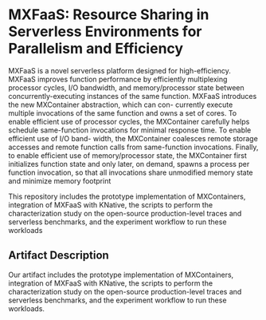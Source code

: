 # MXFaaS: Resource Sharing in Serverless Environments for Parallelism and Efficiency

MXFaaS is a novel serverless platform designed for high-efficiency. MXFaaS improves function performance by efficiently multiplexing processor
cycles, I/O bandwidth, and memory/processor state between
concurrently-executing instances of the same function. MXFaaS
introduces the new MXContainer abstraction, which can con-
currently execute multiple invocations of the same function and
owns a set of cores. To enable efficient use of processor cycles, the
MXContainer carefully helps schedule same-function invocations
for minimal response time. To enable efficient use of I/O band-
width, the MXContainer coalesces remote storage accesses and
remote function calls from same-function invocations. Finally, to
enable efficient use of memory/processor state, the MXContainer
first initializes function state and only later, on demand, spawns
a process per function invocation, so that all invocations share
unmodified memory state and minimize memory footprint 

This repository includes the prototype implementation of MXContainers, integration of MXFaaS with KNative, 
the scripts to perform the characterization study on the open-source
production-level traces and serverless benchmarks, and the
experiment workflow to run these workloads


## Artifact Description
Our artifact includes the prototype implementation of MXContainers, integration of MXFaaS with KNative,
the scripts to perform the characterization study on the open-source production-level traces and serverless benchmarks, and the experiment workflow to run these workloads.
